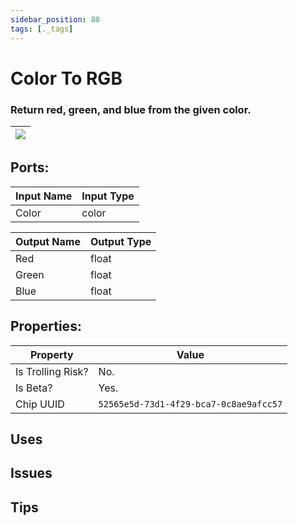 ```yaml
---
sidebar_position: 88
tags: [._tags]
---
```


# Color To RGB


### Return red, green, and blue from the given color.

| ![](https://images-ext-2.discordapp.net/external/MPmIaQzlEPmgGWlgi-WxBBXt0Bjv_zWPkg1y1f_sy3s/https/www.recroomcircuits.com/image/circuit/absolute-value?width=206&height=108) |
|-----|

## Ports:

| Input Name | Input Type |
|-----------|-----------|
| Color | color |

| Output Name | Output Type |
|-----------|-----------|
| Red | float |
| Green | float |
| Blue | float |

## Properties:

| Property  | Value |
|-------------------|-----------|
| Is Trolling Risk? | No. |
| Is Beta? | Yes. |
| Chip UUID | `52565e5d-73d1-4f29-bca7-0c8ae9afcc57` |

## Uses

## Issues

## Tips